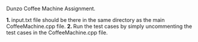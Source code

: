 Dunzo Coffee Machine Assignment.

<b>1. </b> input.txt file should be there in the same directory as the main CoffeeMachine.cpp file.
<b>2. </b> Run the test cases by simply uncommenting the test cases in the CoffeeMachine.cpp file.
